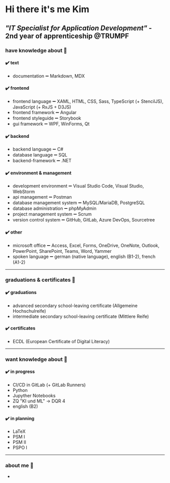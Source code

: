 # Hi there it's me Kim

## ***"IT Specialist for Application Development"*** - 2nd year of apprenticeship @TRUMPF

### have knowledge about 📘

#### ✔️ text

- documentation ➖ Markdown, MDX

#### ✔️ frontend

- frontend language ➖ XAML, HTML, CSS, Sass, TypeScript (+ StencilJS), JavaScript (+ RxJS + D3JS)
- frontend framework ➖ Angular
- frontend styleguide ➖ Storybook
- gui framework ➖ WPF, WinForms, Qt

#### ✔️ backend

- backend language ➖ C#
- database language ➖ SQL
- backend-framework ➖ .NET

#### ✔️ environment & management

- development environment ➖ Visual Studio Code, Visual Studio, WebStorm
- api management ➖ Postman
- database management system ➖ MySQL/MariaDB, PostgreSQL
- database administration ➖ phpMyAdmin
- project management system ➖ Scrum
- version control system ➖ GitHub, GitLab, Azure DevOps, Sourcetree

#### ✔️ other

- microsoft office ➖ Access, Excel, Forms, OneDrive, OneNote, Outlook, PowerPoint, SharePoint, Teams, Word, Yammer
- spoken language ➖ german (native language), english (B1-2), french (A1-2)

---

### graduations & certificates 📃

#### ✔️ graduations

- advanced secondary school-leaving certificate (Allgemeine Hochschulreife)
- intermediate secondary school-leaving certificate (Mittlere Reife)

#### ✔️ certificates

- ECDL (European Certificate of Digital Literacy)

---
### want knowledge about 📖

#### ✔️ in progress

- CI/CD in GitLab (+ GitLab Runners)
- Python
- Jupyther Notebooks
- ZQ "KI und ML" -> DQR 4
- english (B2)

#### ✔️ in planning

- LaTeX
- PSM I
- PSM II
- PSPO I

---

### about me 🙋

-
